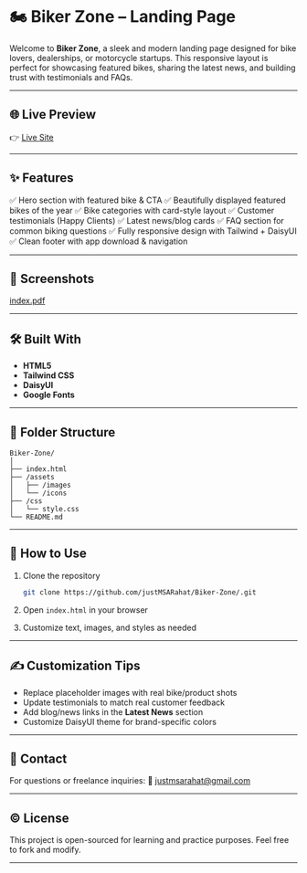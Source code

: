 

# 🏍️ Biker Zone – Landing Page

Welcome to **Biker Zone**, a sleek and modern landing page designed for bike lovers, dealerships, or motorcycle startups. This responsive layout is perfect for showcasing featured bikes, sharing the latest news, and building trust with testimonials and FAQs.

---

## 🌐 Live Preview

👉 [Live Site](#) <!-- Replace with your deployed link -->

---

## ✨ Features

✅ Hero section with featured bike & CTA
✅ Beautifully displayed featured bikes of the year
✅ Bike categories with card-style layout
✅ Customer testimonials (Happy Clients)
✅ Latest news/blog cards
✅ FAQ section for common biking questions
✅ Fully responsive design with Tailwind + DaisyUI
✅ Clean footer with app download & navigation

---

## 📸 Screenshots

[index.pdf](https://github.com/user-attachments/files/21821192/index.pdf)


---

## 🛠️ Built With

* **HTML5**
* **Tailwind CSS**
* **DaisyUI**
* **Google Fonts**

---

## 📂 Folder Structure

```
Biker-Zone/
│
├── index.html
├── /assets
│   ├── /images
│   └── /icons
├── /css
│   └── style.css
└── README.md
```

---

## 🧠 How to Use

1. Clone the repository

   ```bash
   git clone https://github.com/justMSARahat/Biker-Zone/.git
   ```
2. Open `index.html` in your browser
3. Customize text, images, and styles as needed

---

## ✍️ Customization Tips

* Replace placeholder images with real bike/product shots
* Update testimonials to match real customer feedback
* Add blog/news links in the **Latest News** section
* Customize DaisyUI theme for brand-specific colors

---

## 📩 Contact

For questions or freelance inquiries:
📧 [justmsarahat@gmail.com](mailto:justmsarahat@gmail.com)

---

## © License

This project is open-sourced for learning and practice purposes. Feel free to fork and modify.

---
